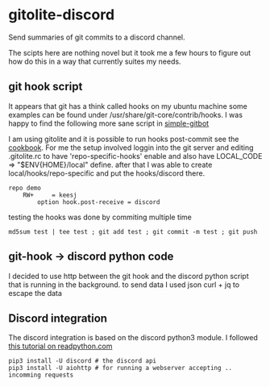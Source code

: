# gitolite-discord

Send summaries of git commits to a discord channel.

The scipts here are nothing novel but it took me a few hours to figure out how do this in a way that currently suites my needs. 

## git hook script

It appears that git has a think called hooks on my ubuntu machine some examples can be found under /usr/share/git-core/contrib/hooks. I was happy to find the following more sane script in [simple-gitbot](https://github.com/ehamberg/simple-gitbot) 

I am using gitolite and it is possible to run hooks post-commit see the [cookbook](https://gitolite.com/gitolite/cookbook). For me the setup involved loggin into the git server and editing .gitolite.rc to have 'repo-specific-hooks' enable and also have LOCAL_CODE                =>  "$ENV{HOME}/local" define. after that I was able to create local/hooks/repo-specific and put the hooks/discord there.

```
repo demo
    RW+     = keesj
        option hook.post-receive = discord
```

testing the hooks was done by commiting multiple time 


```
md5sum test | tee test ; git add test ; git commit -m test ; git push

```

## git-hook -> discord python code

I decided to use http between the git hook and the discord python script that is running in the background. to send data I used json curl + jq to escape the data


## Discord integration

The discord integration is based on the discord python3 module. I followed [this tutorial on readpython.com](https://realpython.com/how-to-make-a-discord-bot-python/) 

```
pip3 install -U discord # the discord api
pip3 install -U aiohttp # for running a webserver accepting .. incomming requests
```
